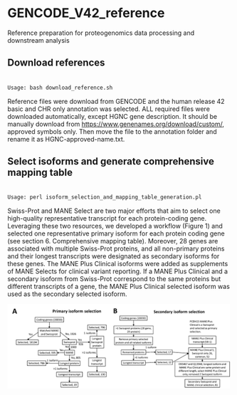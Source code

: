 # GENCODE_V42_reference
 Reference preparation for proteogenomics data processing and downstream analysis

## Download references

```sh

Usage: bash download_reference.sh

```

Reference files were download from GENCODE and the human release 42 basic and CHR only annotation was selected. ALL required files were downloaded automatically, except HGNC gene description. It should be manually download from https://www.genenames.org/download/custom/, approved symbols only. Then move the file to the annotation folder and rename it as HGNC-approved-name.txt.

## Select isoforms and generate comprehensive mapping table

```sh

Usage: perl isoform_selection_and_mapping_table_generation.pl

```

Swiss-Prot and MANE Select are two major efforts that aim to select one high-quality representative transcript for each protein-coding gene. Leveraging these two resources, we developed a workflow (Figure 1) and selected one representative primary isoform for each protein coding gene (see section 6. Comprehensive mapping table). Moreover, 28 genes are associated with multiple Swiss-Prot proteins, and all non-primary proteins and their longest transcripts were designated as secondary isoforms for these genes. The MANE Plus Clinical isoforms were added as supplements of MANE Selects for clinical variant reporting. If a MANE Plus Clinical and a secondary isoform from Swiss-Prot correspond to the same proteins but different transcripts of a gene, the MANE Plus Clinical selected isoform was used as the secondary selected isoform. 

 [<img src="https://github.com/bzhanglab/GENCODE_V42_reference/blob/main/doc/isoform-selection.png" width=500 class="center">](https://github.com/bzhanglab/GENCODE_V42_reference)


